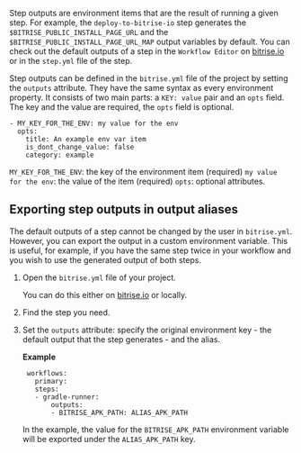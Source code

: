 Step outputs are environment items that are the result of running a given step. For example, the `deploy-to-bitrise-io` step generates the `$BITRISE_PUBLIC_INSTALL_PAGE_URL` and the `$BITRISE_PUBLIC_INSTALL_PAGE_URL_MAP` output variables by default. You can check out the default outputs of a step in the `Workflow Editor` on [bitrise.io](https://www.bitrise.io) or in the `step.yml` file of the step.

Step outputs can be defined in the `bitrise.yml` file of the project by setting the `outputs` attribute. They have the same syntax as every environment property. It consists of two main parts: a `KEY: value` pair and an `opts` field. The key and the value are required, the `opts` field is optional.

```
- MY_KEY_FOR_THE_ENV: my value for the env
  opts:
    title: An example env var item
    is_dont_change_value: false
    category: example
```

`MY_KEY_FOR_THE_ENV`: the key of the environment item (required)
`my value for the env`: the value of the item (required)
`opts`: optional attributes.

## Exporting step outputs in output aliases

The default outputs of a step cannot be changed by the user in `bitrise.yml`. However, you can export the output in a custom environment variable. This is useful, for example, if you have the same step twice in your workflow and you wish to use the generated output of both steps.

1. Open the `bitrise.yml` file of your project.

    You can do this either on [bitrise.io](https://www.bitrise.io) or locally.

1. Find the step you need.

1. Set the `outputs` attribute: specify the original environment key - the default output that the step generates - and the alias.

    __Example__

        workflows:
          primary:
          steps:
          - gradle-runner:
              outputs:
              - BITRISE_APK_PATH: ALIAS_APK_PATH

    In the example, the value for the `BITRISE_APK_PATH` environment variable will be exported under the `ALIAS_APK_PATH` key.
